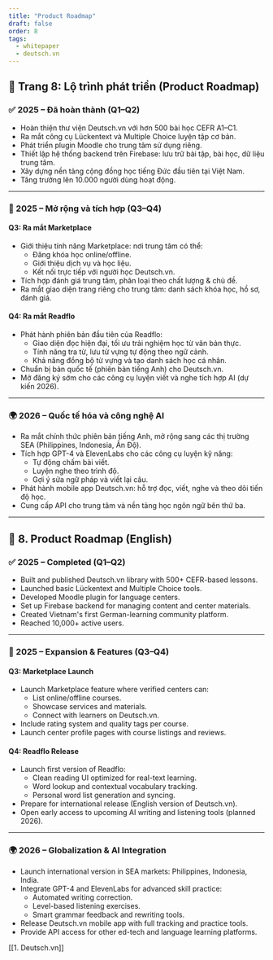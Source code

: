 ```yaml
---
title: "Product Roadmap"
draft: false
order: 8
tags:
  - whitepaper
  - deutsch.vn
---
```


## 📄 Trang 8: Lộ trình phát triển (Product Roadmap)

### ✅ 2025 – Đã hoàn thành (Q1–Q2)

- Hoàn thiện thư viện Deutsch.vn với hơn 500 bài học CEFR A1–C1.
- Ra mắt công cụ Lückentext và Multiple Choice luyện tập cơ bản.
- Phát triển plugin Moodle cho trung tâm sử dụng riêng.
- Thiết lập hệ thống backend trên Firebase: lưu trữ bài tập, bài học, dữ liệu trung tâm.
- Xây dựng nền tảng cộng đồng học tiếng Đức đầu tiên tại Việt Nam.
- Tăng trưởng lên 10.000 người dùng hoạt động.

---

### 🚀 2025 – Mở rộng và tích hợp (Q3–Q4)

#### **Q3: Ra mắt Marketplace**
- Giới thiệu tính năng Marketplace: nơi trung tâm có thể:
  - Đăng khóa học online/offline.
  - Giới thiệu dịch vụ và học liệu.
  - Kết nối trực tiếp với người học Deutsch.vn.
- Tích hợp đánh giá trung tâm, phân loại theo chất lượng & chủ đề.
- Ra mắt giao diện trang riêng cho trung tâm: danh sách khóa học, hồ sơ, đánh giá.

#### **Q4: Ra mắt Readflo**
- Phát hành phiên bản đầu tiên của Readflo:
  - Giao diện đọc hiện đại, tối ưu trải nghiệm học từ văn bản thực.
  - Tính năng tra từ, lưu từ vựng tự động theo ngữ cảnh.
  - Khả năng đồng bộ từ vựng và tạo danh sách học cá nhân.
- Chuẩn bị bản quốc tế (phiên bản tiếng Anh) cho Deutsch.vn.
- Mở đăng ký sớm cho các công cụ luyện viết và nghe tích hợp AI (dự kiến 2026).

---

### 🌍 2026 – Quốc tế hóa và công nghệ AI

- Ra mắt chính thức phiên bản tiếng Anh, mở rộng sang các thị trường SEA (Philippines, Indonesia, Ấn Độ).
- Tích hợp GPT-4 và ElevenLabs cho các công cụ luyện kỹ năng:
  - Tự động chấm bài viết.
  - Luyện nghe theo trình độ.
  - Gợi ý sửa ngữ pháp và viết lại câu.
- Phát hành mobile app Deutsch.vn: hỗ trợ đọc, viết, nghe và theo dõi tiến độ học.
- Cung cấp API cho trung tâm và nền tảng học ngôn ngữ bên thứ ba.

---

## 📄 8. Product Roadmap (English)

### ✅ 2025 – Completed (Q1–Q2)

- Built and published Deutsch.vn library with 500+ CEFR-based lessons.
- Launched basic Lückentext and Multiple Choice tools.
- Developed Moodle plugin for language centers.
- Set up Firebase backend for managing content and center materials.
- Created Vietnam's first German-learning community platform.
- Reached 10,000+ active users.

---

### 🚀 2025 – Expansion & Features (Q3–Q4)

#### **Q3: Marketplace Launch**
- Launch Marketplace feature where verified centers can:
  - List online/offline courses.
  - Showcase services and materials.
  - Connect with learners on Deutsch.vn.
- Include rating system and quality tags per course.
- Launch center profile pages with course listings and reviews.

#### **Q4: Readflo Release**
- Launch first version of Readflo:
  - Clean reading UI optimized for real-text learning.
  - Word lookup and contextual vocabulary tracking.
  - Personal word list generation and syncing.
- Prepare for international release (English version of Deutsch.vn).
- Open early access to upcoming AI writing and listening tools (planned 2026).

---

### 🌍 2026 – Globalization & AI Integration

- Launch international version in SEA markets: Philippines, Indonesia, India.
- Integrate GPT-4 and ElevenLabs for advanced skill practice:
  - Automated writing correction.
  - Level-based listening exercises.
  - Smart grammar feedback and rewriting tools.
- Release Deutsch.vn mobile app with full tracking and practice tools.
- Provide API access for other ed-tech and language learning platforms.

[[1. Deutsch.vn]]